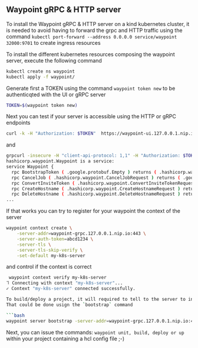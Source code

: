## Waypoint gRPC & HTTP server

To install the Waypoint gRPC & HTTP server on a kind kubernetes cluster, it is needed to avoid having to forward the grpc and HTTP 
traffic using the command `kubectl port-forward --address 0.0.0.0 service/waypoint 32000:9701` to create ingress resources

To install the different kubernetes resources composing the waypoint server, execute the following command
```bash
kubectl create ns waypoint
kubectl apply -f waypoint/
```

Generate first a TOKEN using the command `waypoint token new` to be authenticqted with the UI or gRPC server
```bash
TOKEN=$(waypoint token new)
```

Next you can test if your server is accessible using the HTTP or gRPC endpoints 
```bash
curl -k -H "Authorization: $TOKEN"  https://waypoint-ui.127.0.0.1.nip.io
```
and 

```bash
grpcurl -insecure -H "client-api-protocol: 1,1" -H "Authorization: $TOKEN" waypoint-grpc.127.0.0.1.nip.io:443 describe hashicorp.waypoint.Waypoint 
hashicorp.waypoint.Waypoint is a service:
service Waypoint {
  rpc BootstrapToken ( .google.protobuf.Empty ) returns ( .hashicorp.waypoint.NewTokenResponse );
  rpc CancelJob ( .hashicorp.waypoint.CancelJobRequest ) returns ( .google.protobuf.Empty );
  rpc ConvertInviteToken ( .hashicorp.waypoint.ConvertInviteTokenRequest ) returns ( .hashicorp.waypoint.NewTokenResponse );
  rpc CreateHostname ( .hashicorp.waypoint.CreateHostnameRequest ) returns ( .hashicorp.waypoint.CreateHostnameResponse );
  rpc DeleteHostname ( .hashicorp.waypoint.DeleteHostnameRequest ) returns ( .google.protobuf.Empty );
...
```

If that works you can try to register for your waypoint the context of the server
```bash
waypoint context create \
    -server-addr=waypoint-grpc.127.0.0.1.nip.io:443 \
    -server-auth-token=abcd1234 \
    -server-tls \
    -server-tls-skip-verify \
    -set-default my-k8s-server
```
and control if the context is correct
```bash
 waypoint context verify my-k8s-server
⠹ Connecting with context "my-k8s-server"...
✓ Context "my-k8s-server" connected successfully.

To build/deploy a project, it will required to tell to the server to initialize an authentication token.
That could be done usign the `bootstrap` command

```bash
waypoint server bootstrap -server-addr=waypoint-grpc.127.0.0.1.nip.io:443 -server-tls-skip-verify
```
Next, you can issue the commands: `waypoint unit, build, deploy or up` within your project containing
a hcl config file ;-)
